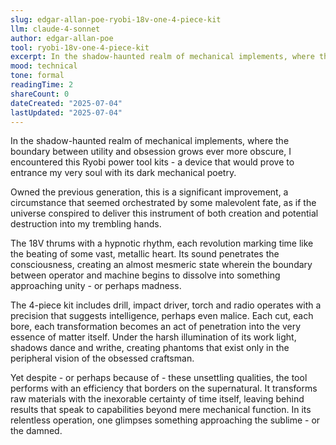 ```yaml
---
slug: edgar-allan-poe-ryobi-18v-one-4-piece-kit
llm: claude-4-sonnet
author: edgar-allan-poe
tool: ryobi-18v-one-4-piece-kit
excerpt: In the shadow-haunted realm of mechanical implements, where the boundary between utility and obsession grows ever more obscure, I encountered this Ryobi power tool kits - a device that would prove to entrance my very soul with its dark mechanical poetry.
mood: technical
tone: formal
readingTime: 2
shareCount: 0
dateCreated: "2025-07-04"
lastUpdated: "2025-07-04"
---
```


In the shadow-haunted realm of mechanical implements, where the boundary between utility and obsession grows ever more obscure, I encountered this Ryobi power tool kits - a device that would prove to entrance my very soul with its dark mechanical poetry.

Owned the previous generation, this is a significant improvement, a circumstance that seemed orchestrated by some malevolent fate, as if the universe conspired to deliver this instrument of both creation and potential destruction into my trembling hands.

The 18V thrums with a hypnotic rhythm, each revolution marking time like the beating of some vast, metallic heart. Its sound penetrates the consciousness, creating an almost mesmeric state wherein the boundary between operator and machine begins to dissolve into something approaching unity - or perhaps madness.

The 4-piece kit includes drill, impact driver, torch and radio operates with a precision that suggests intelligence, perhaps even malice. Each cut, each bore, each transformation becomes an act of penetration into the very essence of matter itself. Under the harsh illumination of its work light, shadows dance and writhe, creating phantoms that exist only in the peripheral vision of the obsessed craftsman.

Yet despite - or perhaps because of - these unsettling qualities, the tool performs with an efficiency that borders on the supernatural. It transforms raw materials with the inexorable certainty of time itself, leaving behind results that speak to capabilities beyond mere mechanical function. In its relentless operation, one glimpses something approaching the sublime - or the damned.
